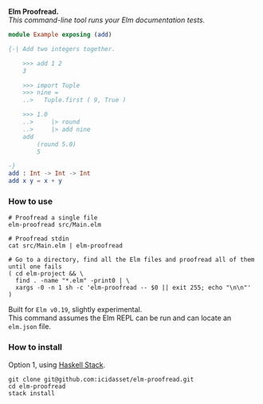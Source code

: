 __Elm Proofread.__  
_This command-line tool runs your Elm documentation tests._

```elm
module Example exposing (add)

{-| Add two integers together.

    >>> add 1 2
    3

    >>> import Tuple
    >>> nine =
    ..>   Tuple.first ( 9, True )

    >>> 1.0
    ..>     |> round
    ..>     |> add nine
    add
        (round 5.0)
        5

-}
add : Int -> Int -> Int
add x y = x + y
```


### How to use

```shell
# Proofread a single file
elm-proofread src/Main.elm

# Proofread stdin
cat src/Main.elm | elm-proofread

# Go to a directory, find all the Elm files and proofread all of them until one fails
( cd elm-project && \
  find . -name "*.elm" -print0 | \
  xargs -0 -n 1 sh -c 'elm-proofread -- $0 || exit 255; echo "\n\n"'
)
```

Built for `Elm v0.19`, slightly experimental.  
This command assumes the Elm REPL can be run and can locate an `elm.json` file.


### How to install

Option 1, using [Haskell Stack](https://www.haskellstack.org/).

```shell
git clone git@github.com:icidasset/elm-proofread.git
cd elm-proofread
stack install
```
